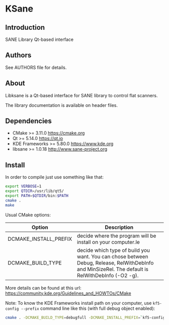 # KSane

## Introduction

SANE Library Qt-based interface

## Authors

See AUTHORS file for details.

## About

Libksane is a Qt-based interface for SANE library to control flat scanners.

The library documentation is available on header files.

## Dependencies

 - CMake          >= 3.11.0                https://cmake.org
 - Qt             >= 5.14.0                https://qt.io
 - KDE Frameworks >= 5.80.0                https://www.kde.org
 - libsane        >= 1.0.18                http://www.sane-project.org

## Install

In order to compile just use something like that:

```bash
export VERBOSE=1
export QTDIR=/usr/lib/qt5/
export PATH=$QTDIR/bin:$PATH 
cmake .
make
```

Usual CMake options:

| Option                | Description |
| -------               | ----------- |
| DCMAKE_INSTALL_PREFIX | decide where the program will be install on your computer.le |
| DCMAKE_BUILD_TYPE     | decide which type of build you want. You can chose between Debug, Release, RelWithDebInfo and MinSizeRel. The default is RelWithDebInfo (-O2 -g). |

More details can be found at this url: https://community.kde.org/Guidelines_and_HOWTOs/CMake

Note: To know the KDE Frameworks install path on your computer, use `kf5-config --prefix` command line like this (with full debug object enabled):

```bash
cmake . -DCMAKE_BUILD_TYPE=debugfull -DCMAKE_INSTALL_PREFIX=`kf5-config --prefix`
```
